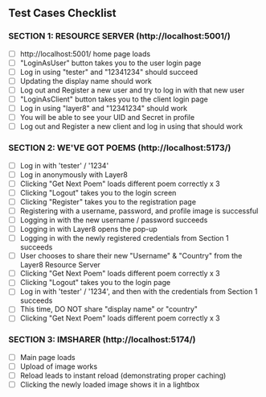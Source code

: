 ## Test Cases Checklist

### SECTION 1: RESOURCE SERVER (http://localhost:5001/)
- [ ] http://localhost:5001/ home page loads
- [ ] "LoginAsUser" button takes you to the user login page
- [ ] Log in using "tester" and "12341234" should succeed
- [ ] Updating the display name should work
- [ ] Log out and Register a new user and try to log in with that new user
- [ ] "LoginAsClient" button takes you to the client login page
- [ ] Log in using "layer8" and "12341234" should work
- [ ] You will be able to see your UID and Secret in profile
- [ ] Log out and Register a new client and log in using that should work

### SECTION 2: WE'VE GOT POEMS (http://localhost:5173/)
- [ ] Log in with 'tester' / '1234'
- [ ] Log in anonymously with Layer8
- [ ] Clicking "Get Next Poem" loads different poem correctly x 3
- [ ] Clicking "Logout" takes you to the login screen
- [ ] Clicking "Register" takes you to the registration page
- [ ] Registering with a username, password, and profile image is successful
- [ ] Logging in with the new username / password succeeds
- [ ] Logging in with Layer8 opens the pop-up
- [ ] Logging in with the newly registered credentials from Section 1 succeeds
- [ ] User chooses to share their new "Username" & "Country" from the Layer8 Resource Server
- [ ] Clicking "Get Next Poem" loads different poem correctly x 3
- [ ] Clicking "Logout" takes you to the login page
- [ ] Log in with 'tester' / '1234', and then with the credentials from Section 1 succeeds
- [ ] This time, DO NOT share "display name" or "country"
- [ ] Clicking "Get Next Poem" loads different poem correctly x 3

### SECTION 3: IMSHARER (http://localhost:5174/)
- [ ] Main page loads
- [ ] Upload of image works
- [ ] Reload leads to instant reload (demonstrating proper caching)
- [ ] Clicking the newly loaded image shows it in a lightbox
